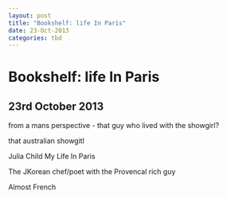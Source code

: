 ```yaml
---
layout: post
title: "Bookshelf: life In Paris"
date: 23-Oct-2013
categories: tbd
---
```


# Bookshelf: life In Paris

## 23rd October 2013

from a mans perspective - that guy who lived with the showgirl?

that australian showgitl

Julia Child My Life In Paris

The JKorean chef/poet with the Provencal rich guy

Almost French
